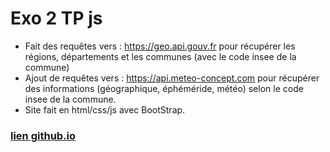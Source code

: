 # Exo 2 TP js

- Fait des requêtes vers : https://geo.api.gouv.fr
    pour récupérer les régions, départements et les communes (avec le code insee de la commune)
- Ajout de requêtes vers : https://api.meteo-concept.com
    pour récupérer des informations (géographique, éphéméride, météo) selon le code insee de la commune.
- Site fait en html/css/js avec BootStrap.

### [lien github.io](https://jacquesgrana.github.io/CDAPHP-TP2JS-AffichageCommunes/)
